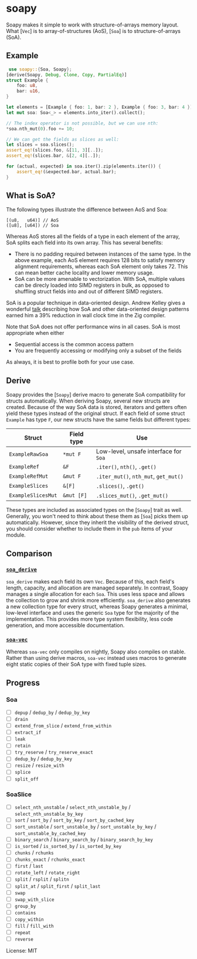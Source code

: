 # soapy

Soapy makes it simple to work with structure-of-arrays memory layout. What [`Vec`]
is to array-of-structures (AoS), [`Soa`] is to structure-of-arrays (SoA).

## Example

```rust
 use soapy::{Soa, Soapy};
[derive(Soapy, Debug, Clone, Copy, PartialEq)]
struct Example {
    foo: u8,
    bar: u16,
}

let elements = [Example { foo: 1, bar: 2 }, Example { foo: 3, bar: 4 }];
let mut soa: Soa<_> = elements.into_iter().collect();

// The index operator is not possible, but we can use nth:
*soa.nth_mut(0).foo += 10;

// We can get the fields as slices as well:
let slices = soa.slices();
assert_eq!(slices.foo, &[11, 3][..]);
assert_eq!(slices.bar, &[2, 4][..]);

for (actual, expected) in soa.iter().zip(elements.iter()) {
    assert_eq!(&expected.bar, actual.bar);
}
```

## What is SoA?

The following types illustrate the difference between AoS and Soa:
```
[(u8,   u64)] // AoS
([u8], [u64]) // Soa
```

Whereas AoS stores all the fields of a type in each element of the array,
SoA splits each field into its own array. This has several benefits:

- There is no padding required between instances of the same type. In the
above example, each AoS element requires 128 bits to satisfy memory
alignment requirements, whereas each SoA element only takes 72. This can
mean better cache locality and lower memory usage.
- SoA can be more amenable to vectorization. With SoA, multiple values can
be direcly loaded into SIMD registers in bulk, as opposed to shuffling
struct fields into and out of different SIMD registers.

SoA is a popular technique in data-oriented design. Andrew Kelley gives a
wonderful [talk](https://vimeo.com/649009599) describing how SoA and other
data-oriented design patterns earned him a 39% reduction in wall clock time
in the Zig compiler.

Note that SoA does not offer performance wins in all cases. SoA is most
appropriate when either
- Sequential access is the common access pattern
- You are frequently accessing or modifying only a subset of the fields

As always, it is best to profile both for your use case.

## Derive

Soapy provides the [`Soapy`] derive macro to generate SoA compatibility for
structs automatically. When deriving Soapy, several new structs are
created. Because of the way SoA data is stored, iterators and getters often
yield these types instead of the original struct. If each field of some
struct `Example` has type `F`, our new structs have the same fields but
different types:

| Struct             | Field type | Use                                   |
|--------------------|------------|---------------------------------------|
| `ExampleRawSoa`    | `*mut F`   | Low-level, unsafe interface for `Soa` |
| `ExampleRef`       | `&F`       | `.iter()`, `nth()`, `.get()`          |
| `ExampleRefMut`    | `&mut F`   | `.iter_mut()`, `nth_mut`, `get_mut()` |
| `ExampleSlices`    | `&[F]`     | `.slices()`, `.get()`                 |
| `ExampleSlicesMut` | `&mut [F]` | `.slices_mut()`, `.get_mut()`         |

These types are included as associated types on the [`Soapy`] trait as well.
Generally, you won't need to think about these them as [`Soa`] picks them up
automatically. However, since they inherit the visibility of the derived
struct, you should consider whether to include them in the `pub` items of
your module.

## Comparison

### [`soa_derive`](https://docs.rs/soa_derive/latest/soa_derive/)

`soa_derive` makes each field its own `Vec`. Because of this, each field's
length, capacity, and allocation are managed separately. In contrast, Soapy
manages a single allocation for each `Soa`. This uses less space and allows
the collection to grow and shrink more efficiently. `soa_derive` also
generates a new collection type for every struct, whereas Soapy generates a
minimal, low-level interface and uses the generic `Soa` type for the
majority of the implementation. This provides more type system flexibility,
less code generation, and more accessible documentation.

### [`soa-vec`](https://docs.rs/soa-vec/latest/soa_vec/)

Whereas `soa-vec` only compiles on nightly, Soapy also compiles on stable.
Rather than using derive macros, `soa-vec` instead uses macros to generate
eight static copies of their SoA type with fixed tuple sizes.

## Progress

### Soa

- [ ] `depup` / `dedup_by` / `dedup_by_key`
- [ ] `drain`
- [ ] `extend_from_slice` / `extend_from_within`
- [ ] `extract_if`
- [ ] `leak`
- [ ] `retain`
- [ ] `try_reserve` / `try_reserve_exact`
- [ ] `dedup_by` / `dedup_by_key`
- [ ] `resize` / `resize_with`
- [ ] `splice`
- [ ] `split_off`

### SoaSlice
- [ ] `select_nth_unstable` / `select_nth_unstable_by` / `select_nth_unstable_by_key`
- [ ] `sort` / `sort_by` / `sort_by_key` / `sort_by_cached_key`
- [ ] `sort_unstable` / `sort_unstable_by` / `sort_unstable_by_key` / `sort_unstable_by_cached_key`
- [ ] `binary_search` / `binary_search_by` / `binary_search_by_key`
- [ ] `is_sorted` / `is_sorted_by` / `is_sorted_by_key`
- [ ] `chunks` / `rchunks`
- [ ] `chunks_exact` / `rchunks_exact`
- [ ] `first` / `last`
- [ ] `rotate_left` / `rotate_right`
- [ ] `split` / `rsplit` / `splitn`
- [ ] `split_at` / `split_first` / `split_last`
- [ ] `swap`
- [ ] `swap_with_slice`
- [ ] `group_by`
- [ ] `contains`
- [ ] `copy_within`
- [ ] `fill` / `fill_with`
- [ ] `repeat`
- [ ] `reverse`

License: MIT
